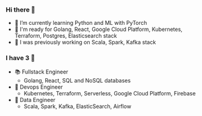 ### Hi there 👋

<!--
**anthonysyk/anthonysyk** is a ✨ _special_ ✨ repository because its `README.md` (this file) appears on your GitHub profile.

Here are some ideas to get you started:

- 🔭 I’m currently working on ...
- 🌱 I’m currently learning ...
- 👯 I’m looking to collaborate on ...
- 🤔 I’m looking for help with ...
- 💬 Ask me about ...
- 📫 How to reach me: ...
- 😄 Pronouns: ...
- ⚡ Fun fact: ...
-->

- 🌱 I’m currently learning Python and ML with PyTorch
- 🎯 I'm ready for Golang, React, Google Cloud Platform, Kubernetes, Terraform, Postgres, Elasticsearch stack
- 📖 I was previously working on Scala, Spark, Kafka stack


### I have 3 🧢
- 📚 Fullstack Engineer
  - Golang, React, SQL and NoSQL databases
- 🤖 Devops Engineer
  - Kubernetes, Terraform, Serverless, Google Cloud Platform, Firebase
- 👷 Data Engineer 
  - Scala, Spark, Kafka, ElasticSearch, Airflow
